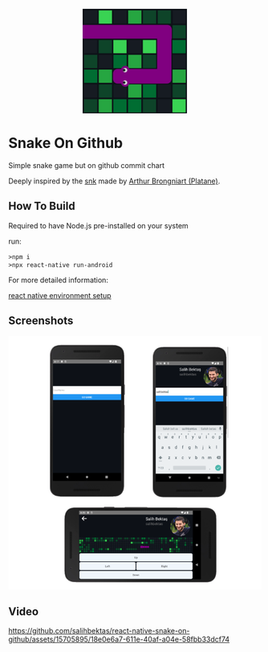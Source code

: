 <p align="center">
  <img alt="App logo" src="./assets/icon.png" width="208">
</p>

# Snake On Github

Simple snake game but on github commit chart

Deeply inspired by the [snk](https://github.com/Platane/snk) made by [Arthur Brongniart (Platane)](https://github.com/Platane).

## How To Build

Required to have Node.js pre-installed on your system

run:

```
>npm i
>npx react-native run-android
```

For more detailed information:

[react native environment setup](https://reactnative.dev/docs/environment-setup)

## Screenshots

![Screenshots](/assets/screenshots.png)

## Video

https://github.com/salihbektas/react-native-snake-on-github/assets/15705895/18e0e6a7-611e-40af-a04e-58fbb33dcf74
